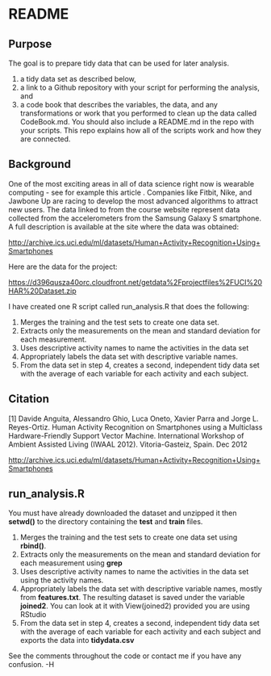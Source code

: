 README
========================================================
Purpose
----------------------
The goal is to prepare tidy data that can be used for later analysis. 

1) a tidy data set as described below, 
2) a link to a Github repository with your script for performing the analysis, and 
3) a code book that describes the variables, the data, and any transformations or work that you performed to clean up the data called CodeBook.md. You should also include a README.md in the repo with your scripts. This repo explains how all of the scripts work and how they are connected.


Background
----------------------
One of the most exciting areas in all of data science right now is wearable computing - see for example this article . Companies like Fitbit, Nike, and Jawbone Up are racing to develop the most advanced algorithms to attract new users. The data linked to from the course website represent data collected from the accelerometers from the Samsung Galaxy S smartphone. A full description is available at the site where the data was obtained:

http://archive.ics.uci.edu/ml/datasets/Human+Activity+Recognition+Using+Smartphones

Here are the data for the project:

https://d396qusza40orc.cloudfront.net/getdata%2Fprojectfiles%2FUCI%20HAR%20Dataset.zip

I have created one R script called run_analysis.R that does the following:

1. Merges the training and the test sets to create one data set.
2. Extracts only the measurements on the mean and standard deviation for each measurement.
3. Uses descriptive activity names to name the activities in the data set
4. Appropriately labels the data set with descriptive variable names.
5. From the data set in step 4, creates a second, independent tidy data set with the average of each variable for each activity and each subject.



Citation
-----------------------

[1] Davide Anguita, Alessandro Ghio, Luca Oneto, Xavier Parra and Jorge L. Reyes-Ortiz. Human Activity Recognition on Smartphones using a Multiclass Hardware-Friendly Support Vector Machine. International Workshop of Ambient Assisted Living (IWAAL 2012). Vitoria-Gasteiz, Spain. Dec 2012

http://archive.ics.uci.edu/ml/datasets/Human+Activity+Recognition+Using+Smartphones


run_analysis.R
-----------------

You must have already downloaded the dataset and unzipped it then **setwd()** to the directory containing the **test** and **train** files.

1. Merges the training and the test sets to create one data set using **rbind()**.
2. Extracts only the measurements on the mean and standard deviation for each measurement using **grep**
3. Uses descriptive activity names to name the activities in the data set using the activity names. 
4. Appropriately labels the data set with descriptive variable names, mostly from **features.txt**. The resulting dataset is saved under the variable **joined2**.  You can look at it with View(joined2) provided you are using RStudio
5. From the data set in step 4, creates a second, independent tidy data set with the average of each variable for each activity and each subject and exports the data into **tidydata.csv**

See the comments throughout the code or contact me if you have any confusion.
-H
